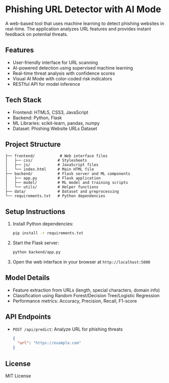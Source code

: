 # Phishing URL Detector with AI Mode

A web-based tool that uses machine learning to detect phishing websites in real-time. The application analyzes URL features and provides instant feedback on potential threats.

## Features

- User-friendly interface for URL scanning
- AI-powered detection using supervised machine learning
- Real-time threat analysis with confidence scores
- Visual AI Mode with color-coded risk indicators
- RESTful API for model inference

## Tech Stack

- Frontend: HTML5, CSS3, JavaScript
- Backend: Python, Flask
- ML Libraries: scikit-learn, pandas, numpy
- Dataset: Phishing Website URLs Dataset

## Project Structure

```
├── frontend/           # Web interface files
│   ├── css/           # Stylesheets
│   ├── js/            # JavaScript files
│   └── index.html     # Main HTML file
├── backend/           # Flask server and ML components
│   ├── app.py         # Flask application
│   ├── model/         # ML model and training scripts
│   └── utils/         # Helper functions
├── data/              # Dataset and preprocessing
└── requirements.txt   # Python dependencies
```

## Setup Instructions

1. Install Python dependencies:
   ```bash
   pip install -r requirements.txt
   ```

2. Start the Flask server:
   ```bash
   python backend/app.py
   ```

3. Open the web interface in your browser at `http://localhost:5000`

## Model Details

- Feature extraction from URLs (length, special characters, domain info)
- Classification using Random Forest/Decision Tree/Logistic Regression
- Performance metrics: Accuracy, Precision, Recall, F1-score

## API Endpoints

- `POST /api/predict`: Analyze URL for phishing threats
  ```json
  {
    "url": "https://example.com"
  }
  ```

## License

MIT License